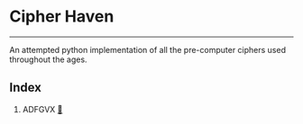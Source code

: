 # Cipher Haven

---
An attempted python implementation of all the pre-computer ciphers used throughout the ages.

## Index

1. ADFGVX [:link:](https://en.wikipedia.org/wiki/ADFGVX_cipher)
